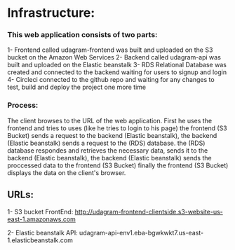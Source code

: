# Infrastructure:
### This web application consists of two parts:
1- Frontend called udagram-frontend was built and uploaded on the S3 bucket on the Amazon Web Services
2- Backend called udagram-api was built and uploaded on the Elastic beanstalk
3- RDS Relational Database was created and connected to the backend waiting for users to signup and login
4- Circleci connected to the github repo and waiting for any changes to test, build and deploy the project one more time

### Process:
The client browses to the URL of the web application. First he uses the frontend and tries to uses (like he tries to login to his page) the frontend (S3 Bucket) sends a request to the backend (Elastic beanstalk), the backend (Elastic beanstalk) sends a request to the (RDS) database. 
the (RDS) database respondes and retrieves the necessary data, sends it to the backend (Elastic beanstalk), the backend (Elastic beanstalk) sends the proccessed data to the frontend (S3 Bucket) finally the frontend (S3 Bucket) displays the data on the client's browser.


## URLs:
1- S3 bucket FrontEnd: http://udagram-frontend-clientside.s3-website-us-east-1.amazonaws.com

2- Elastic beanstalk API: udagram-api-env1.eba-bgwkwkt7.us-east-1.elasticbeanstalk.com

